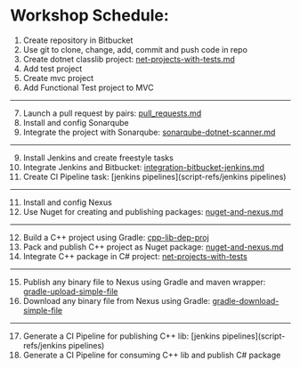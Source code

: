 # Workshop Schedule:

1. Create repository in Bitbucket
2. Use git to clone, change, add, commit and push code in repo
3. Create dotnet classlib project: [net-projects-with-tests.md](script-refs/net-projects-with-tests/create-netprjects-w-tests.md)
4. Add test project
5. Create mvc project
6. Add Functional Test project to MVC
***
7. Launch a pull request by pairs: [pull_requests.md](script-refs/pull_requests.md)
8. Install and config Sonarqube
9. Integrate the project with Sonarqube: [sonarqube-dotnet-scanner.md](script-refs/sonarqube-dotnet-scanner.md)
***
9. Install Jenkins and create freestyle tasks
10. Integrate Jenkins and Bitbucket: [integration-bitbucket-jenkins.md](script-refs/integration-bitbucket-jenkins.md)
11. Create CI Pipeline task: [jenkins pipelines](script-refs/jenkins pipelines)
***
11. Install and config Nexus
10. Use Nuget for creating and publishing packages: [nuget-and-nexus.md](script-refs/nuget-and-nexus.md)
***
12. Build a C++ project using Gradle: [cpp-lib-dep-proj](projects/cpp-lib-dep-proj)
13. Pack and publish C++ project as Nuget package: [nuget-and-nexus.md](script-refs/nuget-and-nexus.md)
14. Integrate C++ package in C# project: [net-projects-with-tests](script-refs/net-projects-with-tests)
***
15. Publish any binary file to Nexus using Gradle and maven wrapper: [gradle-upload-simple-file](projects/gradle-upload-simple-file)
16. Download any binary file from Nexus using Gradle: [gradle-download-simple-file](projects/gradle-download-simple-file)
***
17. Generate a CI Pipeline for publishing C++ lib: [jenkins pipelines](script-refs/jenkins pipelines)
18. Generate a CI Pipeline for consuming C++ lib and publish C# package
